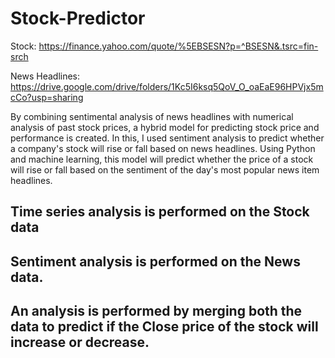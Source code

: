 # Stock-Predictor

Stock: https://finance.yahoo.com/quote/%5EBSESN?p=^BSESN&.tsrc=fin-srch

News Headlines: https://drive.google.com/drive/folders/1Kc5I6ksq5QoV_O_oaEaE96HPVjx5mcCo?usp=sharing

By combining sentimental analysis of news headlines with numerical analysis of past stock prices, a hybrid model for predicting stock price and performance is created. In this, I used sentiment analysis to predict whether a company's stock will rise or fall based on news headlines. Using Python and machine learning, this model will predict whether the price of a stock will rise or fall based on the sentiment of the day's most popular news item headlines.

## Time series analysis is performed on the Stock data

## Sentiment analysis is performed on the News data.

## An analysis is performed by merging both the data to predict if the Close price of the stock will increase or decrease.


